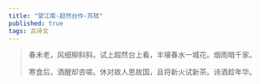```yaml
---
title: "望江南-超然台作-苏轼"
published: true
tags: 古诗文
---
```


> 春未老，风细柳斜斜。试上超然台上看，半壕春水一城花。烟雨暗千家。
>
> 寒食后，酒醒却咨嗟。休对故人思故国，且将新火试新茶。诗酒趁年华。
